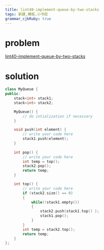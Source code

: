 ```yaml
---
title: lint40-implement-queue-by-two-stacks
tags: 新建,模板,小书匠
grammar_cjkRuby: true
---
```



# problem
[lint40-implement-queue-by-two-stacks](http://www.lintcode.com/en/problem/implement-queue-by-two-stacks/)
# solution
```cpp
class MyQueue {
public:
    stack<int> stack1;
    stack<int> stack2;

    MyQueue() {
        // do intialization if necessary
    }

    void push(int element) {
        // write your code here
        stack1.push(element);
    }
    
    int pop() {
        // write your code here
        int temp = top();
        stack2.pop();
        return temp;
    }

    int top() {
        // write your code here
        if (stack2.size() == 0)
        {
            while(!stack1.empty())
            {
                stack2.push(stack1.top() );
                stack1.pop();
            }
        }
        int temp = stack2.top();
        return temp;
    }
};
```